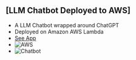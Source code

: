 ## [LLM Chatbot Deployed to AWS]
- A LLM Chatbot wrapped around ChatGPT
- Deployed on Amazon AWS Lambda
- [See App](https://xcl7djrk2z6zzk6u3hlbyosvwy0idmxz.lambda-url.us-east-2.on.aws/)
- ![AWS](https://imagedelivery.net/K5TI-EHerRDIgbgGIcCsuw/2b597f51-55df-4690-bd80-294af9934f00/public)
- ![Chatbot](https://imagedelivery.net/K5TI-EHerRDIgbgGIcCsuw/fda3d2e6-dc22-4b4c-cc6d-721f87d3fa00/public)
